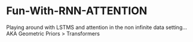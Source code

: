 # Fun-With-RNN-ATTENTION
Playing around with LSTMS and attention in the non infinite data setting... AKA Geometric Priors > Transformers
